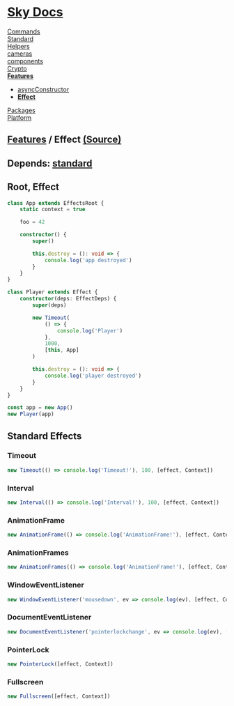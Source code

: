 <!--- This Effect was auto-generated using "npx sky readme" --> 

# [Sky Docs](../../README.md)

[Commands](..%2F..%2F%5Fcommands%2FREADME.md)   
[Standard](..%2F..%2Fstandard%2FREADME.md)   
[Helpers](..%2F..%2Fhelpers%2FREADME.md)   
[cameras](..%2F..%2Fcameras%2FREADME.md)   
[components](..%2F..%2Fcomponents%2FREADME.md)   
[Crypto](..%2F..%2Fcrypto%2FREADME.md)   
**[Features](..%2F..%2Ffeatures%2FREADME.md)**   
* [asyncConstructor](..%2F..%2Ffeatures%2FasyncConstructor%2FREADME.md)
* **[Effect](..%2F..%2Ffeatures%2Feffect%2FREADME.md)**
  
[Packages](..%2F..%2Fpkgs%2FREADME.md)   
[Platform](..%2F..%2Fplatform%2FREADME.md)   

## [Features](..%2F..%2Ffeatures%2FREADME.md) / Effect [(Source)](..%2F..%2Ffeatures%2Feffect%2F)

  
## Depends: [standard](../../standard/Standard.md)

## Root, Effect

```ts
class App extends EffectsRoot {
    static context = true

    foo = 42

    constructor() {
        super()

        this.destroy = (): void => {
            console.log('app destroyed')
        }
    }
}

class Player extends Effect {
    constructor(deps: EffectDeps) {
        super(deps)

        new Timeout(
            () => {
                console.log('Player')
            },
            1000,
            [this, App]
        )

        this.destroy = (): void => {
            console.log('player destroyed')
        }
    }
}

const app = new App()
new Player(app)

```

## Standard Effects

### Timeout

```ts
new Timeout(() => console.log('Timeout!'), 100, [effect, Context])

```

### Interval

```ts
new Interval(() => console.log('Interval!'), 100, [effect, Context])

```

### AnimationFrame

```ts
new AnimationFrame(() => console.log('AnimationFrame!'), [effect, Context])

```

### AnimationFrames

```ts
new AnimationFrames(() => console.log('AnimationFrame!'), [effect, Context])

```

### WindowEventListener

```ts
new WindowEventListener('mousedown', ev => console.log(ev), [effect, Context], { once: true })

```

### DocumentEventListener

```ts
new DocumentEventListener('pointerlockchange', ev => console.log(ev), [effect, Context], { once: true })

```

### PointerLock

```ts
new PointerLock([effect, Context])

```

### Fullscreen

```ts
new Fullscreen([effect, Context])

```
